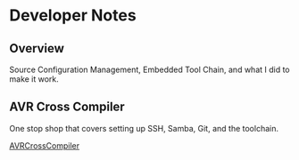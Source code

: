 # Developer Notes

## Overview

Source Configuration Management, Embedded Tool Chain, and what I did to make it work.


## AVR Cross Compiler

One stop shop that covers setting up SSH, Samba, Git, and the toolchain. 

[AVRCrossCompiler](./AVRCrossCompiler.md/)






